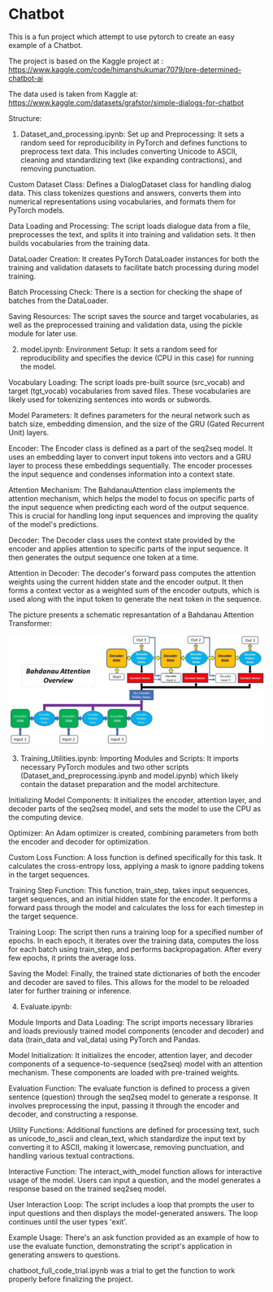 # Chatbot
This is a fun project which attempt to use pytorch to create an easy example of a Chatbot.

The project is based on the Kaggle project at : https://www.kaggle.com/code/himanshukumar7079/pre-determined-chatbot-ai

The data used is taken from Kaggle at: https://www.kaggle.com/datasets/grafstor/simple-dialogs-for-chatbot

Structure:
1) Dataset_and_processing.ipynb:
Set up and Preprocessing: It sets a random seed for reproducibility in PyTorch and defines functions to preprocess text data. This includes converting Unicode to ASCII, cleaning and standardizing text (like expanding contractions), and removing punctuation.

Custom Dataset Class: Defines a DialogDataset class for handling dialog data. This class tokenizes questions and answers, converts them into numerical representations using vocabularies, and formats them for PyTorch models.

Data Loading and Processing: The script loads dialogue data from a file, preprocesses the text, and splits it into training and validation sets. It then builds vocabularies from the training data.

DataLoader Creation: It creates PyTorch DataLoader instances for both the training and validation datasets to facilitate batch processing during model training.

Batch Processing Check: There is a section for checking the shape of batches from the DataLoader.

Saving Resources: The script saves the source and target vocabularies, as well as the preprocessed training and validation data, using the pickle module for later use.


2) model.ipynb:
Environment Setup: It sets a random seed for reproducibility and specifies the device (CPU in this case) for running the model.

Vocabulary Loading: The script loads pre-built source (src_vocab) and target (tgt_vocab) vocabularies from saved files. These vocabularies are likely used for tokenizing sentences into words or subwords.

Model Parameters: It defines parameters for the neural network such as batch size, embedding dimension, and the size of the GRU (Gated Recurrent Unit) layers.

Encoder: The Encoder class is defined as a part of the seq2seq model. It uses an embedding layer to convert input tokens into vectors and a GRU layer to process these embeddings sequentially. The encoder processes the input sequence and condenses information into a context state.

Attention Mechanism: The BahdanauAttention class implements the attention mechanism, which helps the model to focus on specific parts of the input sequence when predicting each word of the output sequence. This is crucial for handling long input sequences and improving the quality of the model's predictions.

Decoder: The Decoder class uses the context state provided by the encoder and applies attention to specific parts of the input sequence. It then generates the output sequence one token at a time.

Attention in Decoder: The decoder's forward pass computes the attention weights using the current hidden state and the encoder output. It then forms a context vector as a weighted sum of the encoder outputs, which is used along with the input token to generate the next token in the sequence.

The picture presents a schematic represantation of a Bahdanau Attention Transformer:

![The picture presents a schematic represantation of a Bahdanau Attention Transformer](https://github.com/biro98/Chatbot/blob/main/attentionb.jpeg)


3) Training_Utilities.ipynb:
Importing Modules and Scripts: It imports necessary PyTorch modules and two other scripts (Dataset_and_preprocessing.ipynb and model.ipynb) which likely contain the dataset preparation and the model architecture.

Initializing Model Components: It initializes the encoder, attention layer, and decoder parts of the seq2seq model, and sets the model to use the CPU as the computing device.

Optimizer: An Adam optimizer is created, combining parameters from both the encoder and decoder for optimization.

Custom Loss Function: A loss function is defined specifically for this task. It calculates the cross-entropy loss, applying a mask to ignore padding tokens in the target sequences.

Training Step Function: This function, train_step, takes input sequences, target sequences, and an initial hidden state for the encoder. It performs a forward pass through the model and calculates the loss for each timestep in the target sequence.

Training Loop: The script then runs a training loop for a specified number of epochs. In each epoch, it iterates over the training data, computes the loss for each batch using train_step, and performs backpropagation. After every few epochs, it prints the average loss.

Saving the Model: Finally, the trained state dictionaries of both the encoder and decoder are saved to files. This allows for the model to be reloaded later for further training or inference.

4) Evaluate.ipynb:
   
Module Imports and Data Loading: The script imports necessary libraries and loads previously trained model components (encoder and decoder) and data (train_data and val_data) using PyTorch and Pandas.

Model Initialization: It initializes the encoder, attention layer, and decoder components of a sequence-to-sequence (seq2seq) model with an attention mechanism. These components are loaded with pre-trained weights.

Evaluation Function: The evaluate function is defined to process a given sentence (question) through the seq2seq model to generate a response. It involves preprocessing the input, passing it through the encoder and decoder, and constructing a response.

Utility Functions: Additional functions are defined for processing text, such as unicode_to_ascii and clean_text, which standardize the input text by converting it to ASCII, making it lowercase, removing punctuation, and handling various textual contractions.

Interactive Function: The interact_with_model function allows for interactive usage of the model. Users can input a question, and the model generates a response based on the trained seq2seq model.

User Interaction Loop: The script includes a loop that prompts the user to input questions and then displays the model-generated answers. The loop continues until the user types 'exit'.

Example Usage: There's an ask function provided as an example of how to use the evaluate function, demonstrating the script's application in generating answers to questions.

chatboot_full_code_trial.ipynb was a trial to get the function to work properly before finalizing the project.
